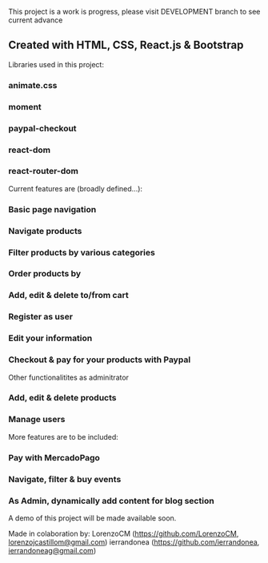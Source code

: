 This project is a work is progress, please visit DEVELOPMENT branch to see current advance

## Created with HTML, CSS, React.js & Bootstrap

Libraries used in this project:

### animate.css
### moment
### paypal-checkout
### react-dom
### react-router-dom

Current features are (broadly defined...):

### Basic page navigation
### Navigate products
### Filter products by various categories
### Order products by
### Add, edit & delete to/from cart
### Register as user
### Edit your information
### Checkout & pay for your products with Paypal

Other functionalitites as adminitrator

### Add, edit & delete products
### Manage users

More features are to be included:

### Pay with MercadoPago
### Navigate, filter & buy events
### As Admin, dynamically add content for blog section

A demo of this project will be made available soon.

Made in colaboration by:
LorenzoCM (https://github.com/LorenzoCM, lorenzojcastillom@gmail.com)
ierrandonea (https://github.com/ierrandonea, ierrandoneag@gmail.com)
